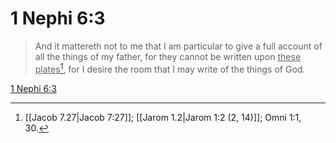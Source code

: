 # 1 Nephi 6:3

> And it mattereth not to me that I am particular to give a full account of all the things of my father, for they cannot be written upon <u>these plates</u>[^a], for I desire the room that I may write of the things of God.

[1 Nephi 6:3](https://www.churchofjesuschrist.org/study/scriptures/bofm/1-ne/6?lang=eng&id=p3#p3)


[^a]: [[Jacob 7.27|Jacob 7:27]]; [[Jarom 1.2|Jarom 1:2 (2, 14)]]; Omni 1:1, 30.
